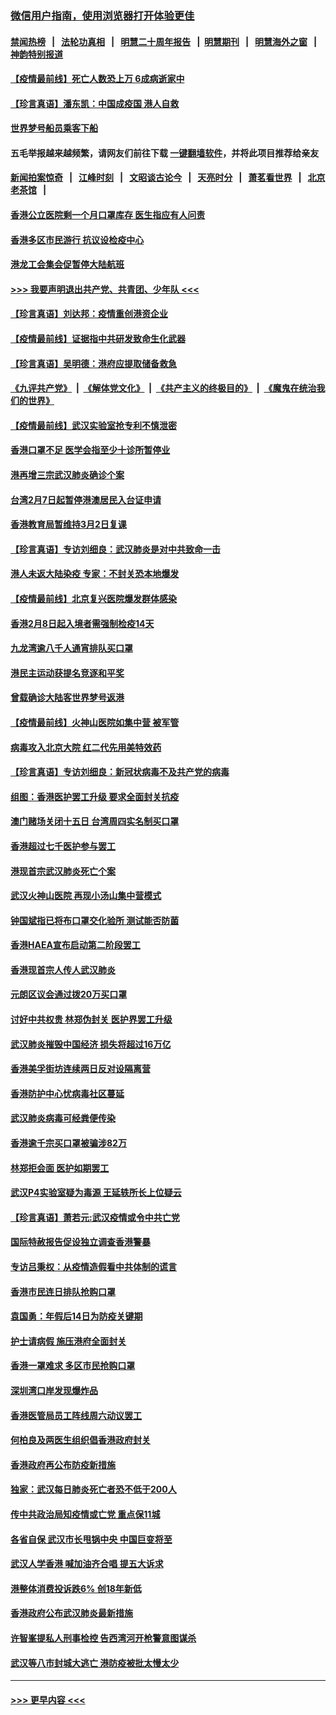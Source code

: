 ### [微信用户指南，使用浏览器打开体验更佳](https://github.com/gfw-breaker/banned-news1/blob/master/indexes/wechat-guide.md?t=0)
#### [禁闻热榜](热点新闻.md?t=0)  &nbsp;&nbsp;|&nbsp;&nbsp; [法轮功真相](https://github.com/gfw-breaker/truth/blob/master/README.md?t=0) &nbsp;&nbsp;|&nbsp;&nbsp; [明慧二十周年报告](https://github.com/gfw-breaker/mh-reports/blob/master/README.md?t=0) &nbsp;&nbsp;|&nbsp;&nbsp;[明慧期刊](https://github.com/gfw-breaker/mh-qikan) &nbsp;&nbsp;|&nbsp;&nbsp; [明慧海外之窗](https://github.com/gfw-breaker/mh-news/blob/master/README.md?t=0) &nbsp;&nbsp;|&nbsp;&nbsp; [神韵特别报道](https://github.com/gfw-breaker/mh-news/blob/master/shenyun.md?t=0)
#### [【疫情最前线】死亡人数恐上万 6成病逝家中](../pages/nsc415/n11856687.md?t=02101544) 
#### [【珍言真语】潘东凯：中国成疫国 港人自救](../pages/nsc415/n11856962.md?t=02101544) 
#### [世界梦号船员乘客下船](../pages/nsc415/n11856883.md?t=02101544) 
#### 五毛举报越来越频繁，请网友们前往下载 [一键翻墙软件](https://github.com/gfw-breaker/ssr-accounts)，并将此项目推荐给亲友
#### [新闻拍案惊奇](https://github.com/gfw-breaker/banned-news1/blob/master/pages/link4.md) &nbsp;&nbsp;|&nbsp;&nbsp; [江峰时刻](https://github.com/gfw-breaker/banned-news1/blob/master/pages/link4.md) &nbsp;&nbsp;|&nbsp;&nbsp; [文昭谈古论今](https://github.com/gfw-breaker/banned-news1/blob/master/pages/link4.md) &nbsp;&nbsp;|&nbsp;&nbsp; [天亮时分](https://github.com/gfw-breaker/banned-news1/blob/master/pages/link4.md) &nbsp;&nbsp;|&nbsp;&nbsp; [萧茗看世界](https://github.com/gfw-breaker/banned-news1/blob/master/pages/link4.md) &nbsp;&nbsp;|&nbsp;&nbsp; [北京老茶馆](https://github.com/gfw-breaker/banned-news1/blob/master/pages/link4.md) &nbsp;&nbsp;|&nbsp;&nbsp; 
#### [香港公立医院剩一个月口罩库存 医生指应有人问责](../pages/nsc415/n11856875.md?t=02101544) 
#### [香港多区市民游行 抗议设检疫中心](../pages/nsc415/n11856866.md?t=02101544) 
#### [港龙工会集会促暂停大陆航班](../pages/nsc415/n11856840.md?t=02101544) 
#### [>>> 我要声明退出共产党、共青团、少年队 <<<](https://github.com/begood0513/goodnews/blob/master/quit/letter.md) 
#### [【珍言真语】刘达邦：疫情重创港资企业](../pages/nsc415/n11854274.md?t=02101544) 
#### [【疫情最前线】证据指中共研发致命生化武器](../pages/nsc415/n11853087.md?t=02101544) 
#### [【珍言真语】吴明德：港府应提取储备救急](../pages/nsc415/n11852734.md?t=02101544) 
#### [《九评共产党》](https://github.com/begood0513/9ping.md/blob/master/README.md) &nbsp;|&nbsp; [《解体党文化》](../../../../jtdwh.md/blob/master/README.md)  &nbsp;|&nbsp; [《共产主义的终极目的》](../../../../gczydzjmd.md/blob/master/README.md) &nbsp;|&nbsp; [《魔鬼在统治我们的世界》](../../../../mgztzwmdsj.md/blob/master/README.md) 
#### [【疫情最前线】武汉实验室抢专利不慎泄密](../pages/nsc415/n11850310.md?t=02101544) 
#### [香港口罩不足 医学会指至少十诊所暂停业](../pages/nsc415/n11850301.md?t=02101544) 
#### [港再增三宗武汉肺炎确诊个案](../pages/nsc415/n11850328.md?t=02101544) 
#### [台湾2月7日起暂停港澳居民入台证申请](../pages/nsc415/n11850304.md?t=02101544) 
#### [香港教育局暂维持3月2日复课](../pages/nsc415/n11850260.md?t=02101544) 
#### [【珍言真语】专访刘细良：武汉肺炎是对中共致命一击](../pages/nsc415/n11849934.md?t=02101544) 
#### [港人未返大陆染疫 专家：不封关恐本地爆发](../pages/nsc415/n11848021.md?t=02101544) 
#### [【疫情最前线】北京复兴医院爆发群体感染](../pages/nsc415/n11847626.md?t=02101544) 
#### [香港2月8日起入境者需强制检疫14天](../pages/nsc415/n11847658.md?t=02101544) 
#### [九龙湾逾八千人通宵排队买口罩](../pages/nsc415/n11847647.md?t=02101544) 
#### [港民主运动获提名竞逐和平奖](../pages/nsc415/n11847633.md?t=02101544) 
#### [曾载确诊大陆客世界梦号返港](../pages/nsc415/n11847608.md?t=02101544) 
#### [【疫情最前线】火神山医院如集中营 被军管](../pages/nsc415/n11847524.md?t=02101544) 
#### [病毒攻入北京大院 红二代先用美特效药](../pages/nsc415/n11847427.md?t=02101544) 
#### [【珍言真语】专访刘细良：新冠状病毒不及共产党的病毒](../pages/nsc415/n11847164.md?t=02101544) 
#### [组图：香港医护罢工升级 要求全面封关抗疫](../pages/nsc415/n11844107.md?t=02101544) 
#### [澳门赌场关闭十五日 台湾周四实名制买口罩](../pages/nsc415/n11845083.md?t=02101544) 
#### [香港超过七千医护参与罢工](../pages/nsc415/n11845051.md?t=02101544) 
#### [港现首宗武汉肺炎死亡个案](../pages/nsc415/n11844998.md?t=02101544) 
#### [武汉火神山医院 再现小汤山集中营模式](../pages/nsc415/n11844763.md?t=02101544) 
#### [钟国斌指已将布口罩交化验所 测试能否防菌](../pages/nsc415/n11842783.md?t=02101544) 
#### [香港HAEA宣布启动第二阶段罢工](../pages/nsc415/n11842723.md?t=02101544) 
#### [香港现首宗人传人武汉肺炎](../pages/nsc415/n11842766.md?t=02101544) 
#### [元朗区议会通过拨20万买口罩](../pages/nsc415/n11842754.md?t=02101544) 
#### [讨好中共权贵 林郑伪封关 医护界罢工升级](../pages/nsc415/n11842359.md?t=02101544) 
#### [武汉肺炎摧毁中国经济 损失将超过16万亿](../pages/nsc415/n11839723.md?t=02101544) 
#### [香港美孚街坊连续两日反对设隔离营](../pages/nsc415/n11839962.md?t=02101544) 
#### [香港防护中心忧病毒社区蔓延](../pages/nsc415/n11839933.md?t=02101544) 
#### [武汉肺炎病毒可经粪便传染](../pages/nsc415/n11839939.md?t=02101544) 
#### [香港逾千宗买口罩被骗涉82万](../pages/nsc415/n11839914.md?t=02101544) 
#### [林郑拒会面 医护如期罢工](../pages/nsc415/n11839892.md?t=02101544) 
#### [武汉P4实验室疑为毒源 王延轶所长上位疑云](../pages/nsc415/n11835543.md?t=02101544) 
#### [【珍言真语】萧若元:武汉疫情或令中共亡党](../pages/nsc415/n11829394.md?t=02101544) 
#### [国际特赦报告促设独立调查香港警暴](../pages/nsc415/n11833845.md?t=02101544) 
#### [专访吕秉权：从疫情造假看中共体制的谎言](../pages/nsc415/n11833813.md?t=02101544) 
#### [香港市民连日排队抢购口罩](../pages/nsc415/n11833794.md?t=02101544) 
#### [袁国勇：年假后14日为防疫关键期](../pages/nsc415/n11831088.md?t=02101544) 
#### [护士请病假 施压港府全面封关](../pages/nsc415/n11831030.md?t=02101544) 
#### [香港一罩难求 多区市民抢购口罩](../pages/nsc415/n11831002.md?t=02101544) 
#### [深圳湾口岸发现爆炸品](../pages/nsc415/n11828802.md?t=02101544) 
#### [香港医管局员工阵线周六动议罢工](../pages/nsc415/n11828762.md?t=02101544) 
#### [何柏良及两医生组织倡香港政府封关](../pages/nsc415/n11828749.md?t=02101544) 
#### [香港政府再公布防疫新措施](../pages/nsc415/n11828716.md?t=02101544) 
#### [独家：武汉每日肺炎死亡者恐不低于200人](../pages/nsc415/n11828240.md?t=02101544) 
#### [传中共政治局知疫情或亡党 重点保11城](../pages/nsc415/n11828145.md?t=02101544) 
#### [各省自保 武汉市长甩锅中央 中国巨变将至](../pages/nsc415/n11828021.md?t=02101544) 
#### [武汉人学香港 喊加油齐合唱 提五大诉求](../pages/nsc415/n11827046.md?t=02101544) 
#### [港整体消费投诉跌6% 创18年新低](../pages/nsc415/n11817280.md?t=02101544) 
#### [香港政府公布武汉肺炎最新措施](../pages/nsc415/n11817152.md?t=02101544) 
#### [许智峯提私人刑事检控 告西湾河开枪警意图谋杀](../pages/nsc415/n11817132.md?t=02101544) 
#### [武汉等八市封城大逃亡 港防疫被批太慢太少](../pages/nsc415/n11817058.md?t=02101544) 

----
#### [ >>> 更早内容 <<< ](../indexes/nsc415-earlier.md)

